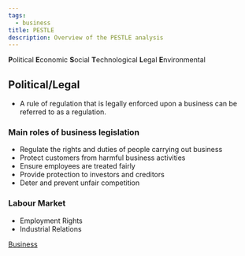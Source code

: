 ```yaml
---
tags:
  - business
title: PESTLE
description: Overview of the PESTLE analysis
---
```

**P**olitical
**E**conomic
**S**ocial
**T**echnological
**L**egal
**E**nvironmental

## Political/Legal

- A rule of regulation that is legally enforced upon a business can be referred to as a regulation.

### Main roles of business legislation

- Regulate the rights and duties of people carrying out business
- Protect customers from harmful business activities
- Ensure employees are treated fairly
- Provide protection to investors and creditors
- Deter and prevent unfair competition

### Labour Market

- Employment Rights
- Industrial Relations


[Business](/Business)